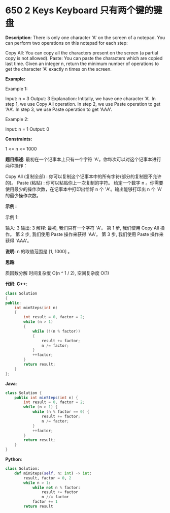 # 650 2 Keys Keyboard 只有两个键的键盘

__Description__:
There is only one character 'A' on the screen of a notepad. You can perform two operations on this notepad for each step:

Copy All: You can copy all the characters present on the screen (a partial copy is not allowed).
Paste: You can paste the characters which are copied last time.
Given an integer n, return the minimum number of operations to get the character 'A' exactly n times on the screen.

__Example:__

Example 1:

Input: n = 3
Output: 3
Explanation: Intitally, we have one character 'A'.
In step 1, we use Copy All operation.
In step 2, we use Paste operation to get 'AA'.
In step 3, we use Paste operation to get 'AAA'.

Example 2:

Input: n = 1
Output: 0

__Constraints:__

1 <= n <= 1000

__题目描述__:
最初在一个记事本上只有一个字符 'A'。你每次可以对这个记事本进行两种操作：

Copy All (复制全部) : 你可以复制这个记事本中的所有字符(部分的复制是不允许的)。
Paste (粘贴) : 你可以粘贴你上一次复制的字符。
给定一个数字 n 。你需要使用最少的操作次数，在记事本中打印出恰好 n 个 'A'。输出能够打印出 n 个 'A' 的最少操作次数。

__示例 :__

示例 1:

输入: 3
输出: 3
解释:
最初, 我们只有一个字符 'A'。
第 1 步, 我们使用 Copy All 操作。
第 2 步, 我们使用 Paste 操作来获得 'AA'。
第 3 步, 我们使用 Paste 操作来获得 'AAA'。

__说明:__
n 的取值范围是 [1, 1000] 。

__思路__:

质因数分解
时间复杂度 O(n ^ 1 / 2), 空间复杂度 O(1)

__代码__:
__C++__:

```C++
class Solution 
{
public:
    int minSteps(int n) 
    {
        int result = 0, factor = 2;
        while (n > 1)
        {
            while (!(n % factor))
            {
                result += factor;
                n /= factor;
            }
            ++factor;
        }
        return result;
    }
};
```

__Java__:

```Java
class Solution {
    public int minSteps(int n) {
        int result = 0, factor = 2;
        while (n > 1) {
            while (n % factor == 0) {
                result += factor;
                n /= factor;
            }
            ++factor;
        }
        return result;
    }
}
```

__Python__:

```Python
class Solution:
    def minSteps(self, n: int) -> int:
        result, factor = 0, 2
        while n > 1:
            while not n % factor:
                result += factor
                n //= factor
            factor += 1
        return result
```
